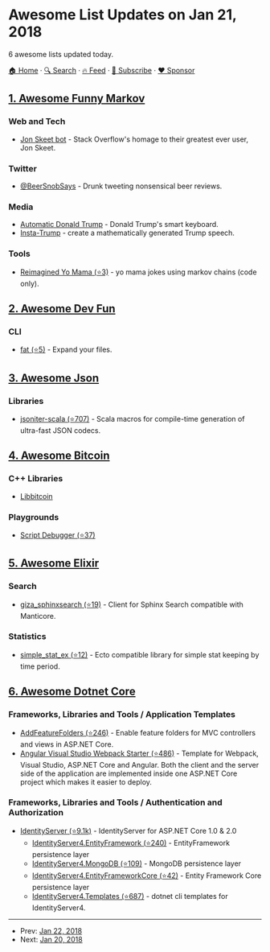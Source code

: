 # Awesome List Updates on Jan 21, 2018

6 awesome lists updated today.

[🏠 Home](/README.md) · [🔍 Search](https://www.trackawesomelist.com/search/) · [🔥 Feed](https://www.trackawesomelist.com/rss.xml) · [📮 Subscribe](https://trackawesomelist.us17.list-manage.com/subscribe?u=d2f0117aa829c83a63ec63c2f&id=36a103854c) · [❤️  Sponsor](https://github.com/sponsors/theowenyoung)



## [1. Awesome Funny Markov](/content/sublimino/awesome-funny-markov/README.md)

### Web and Tech

*   [Jon Skeet bot](https://stackoverflow.blog/2018/01/15/thanks-million-jon-skeet/) - Stack Overflow's homage to their greatest ever user, Jon Skeet.

### Twitter

*   [@BeerSnobSays](https://twitter.com/BeerSnobSays) - Drunk tweeting nonsensical beer reviews.

### Media

*   [Automatic Donald Trump](https://filiph.github.io/markov/) - Donald Trump's smart keyboard.
*   [Insta-Trump](http://trump.frost.works/) - create a mathematically generated Trump speech.

### Tools

*   [Reimagined Yo Mama (⭐3)](https://github.com/Trshant/reimagined-yomama) - yo mama jokes using markov chains (code only).

## [2. Awesome Dev Fun](/content/mislavcimpersak/awesome-dev-fun/README.md)

### CLI

*   [fat (⭐5)](https://github.com/drummyfish/fat) - Expand your files.

## [3. Awesome Json](/content/burningtree/awesome-json/README.md)

### Libraries

*   [jsoniter-scala (⭐707)](https://github.com/plokhotnyuk/jsoniter-scala) - Scala macros for compile-time generation of ultra-fast JSON codecs.

## [4. Awesome Bitcoin](/content/igorbarinov/awesome-bitcoin/README.md)

### C++ Libraries

*   [Libbitcoin](https://libbitcoin.org/)

### Playgrounds

*   [Script Debugger (⭐37)](https://github.com/kallewoof/btcdeb)

## [5. Awesome Elixir](/content/h4cc/awesome-elixir/README.md)

### Search

*   [giza\_sphinxsearch (⭐19)](https://github.com/Tyler-pierce/giza_sphinxsearch) - Client for Sphinx Search compatible with Manticore.

### Statistics

*   [simple\_stat\_ex (⭐12)](https://github.com/Tyler-pierce/simplestatex) - Ecto compatible library for simple stat keeping by time period.

## [6. Awesome Dotnet Core](/content/thangchung/awesome-dotnet-core/README.md)

### Frameworks, Libraries and Tools / Application Templates

*   [AddFeatureFolders (⭐246)](https://github.com/OdeToCode/AddFeatureFolders) - Enable feature folders for MVC controllers and views in ASP.NET Core.
*   [Angular Visual Studio Webpack Starter (⭐486)](https://github.com/damienbod/AngularWebpackVisualStudio) - Template for Webpack, Visual Studio, ASP.NET Core and Angular. Both the client and the server side of the application are implemented inside one ASP.NET Core project which makes it easier to deploy.

### Frameworks, Libraries and Tools / Authentication and Authorization

*   [IdentityServer (⭐9.1k)](https://github.com/IdentityServer/IdentityServer4) - IdentityServer for ASP.NET Core 1.0 & 2.0
    *   [IdentityServer4.EntityFramework (⭐240)](https://github.com/IdentityServer/IdentityServer4.EntityFramework) - EntityFramework persistence layer
    *   [IdentityServer4.MongoDB (⭐109)](https://github.com/diogodamiani/IdentityServer4.MongoDB) - MongoDB persistence layer
    *   [IdentityServer4.EntityFrameworkCore (⭐42)](https://github.com/2020IP/TwentyTwenty.IdentityServer4.EntityFrameworkCore) - Entity Framework Core persistence layer
    *   [IdentityServer4.Templates (⭐687)](https://github.com/IdentityServer/IdentityServer4.Templates) - dotnet cli templates for IdentityServer4.

---

- Prev: [Jan 22, 2018](/content/2018/01/22/README.md)
- Next: [Jan 20, 2018](/content/2018/01/20/README.md)